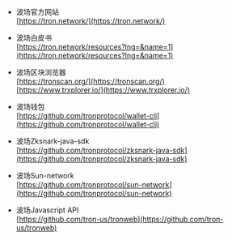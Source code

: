 
* 波场官方网站      
[https://tron.network/](https://tron.network/)    


* 波场白皮书     
[https://tron.network/resources?lng=&name=1](https://tron.network/resources?lng=&name=1)  


* 波场区块浏览器      
[https://tronscan.org/](https://tronscan.org/)     
[https://www.trxplorer.io/](https://www.trxplorer.io/)     


* 波场钱包    
[https://github.com/tronprotocol/wallet-cli](https://github.com/tronprotocol/wallet-cli)    

* 波场Zksnark-java-sdk   
[https://github.com/tronprotocol/zksnark-java-sdk](https://github.com/tronprotocol/zksnark-java-sdk)   


* 波场Sun-network   
[https://github.com/tronprotocol/sun-network](https://github.com/tronprotocol/sun-network)    


* 波场Javascript API  
[https://github.com/tron-us/tronweb](https://github.com/tron-us/tronweb)   